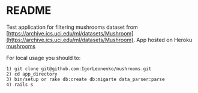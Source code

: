 # README

Test application for filtering mushrooms dataset from [https://archive.ics.uci.edu/ml/datasets/Mushroom](https://archive.ics.uci.edu/ml/datasets/Mushroom).
App hosted on Heroku [mushrooms](https://mushrooms-tests.herokuapp.com/)

For local usage you should to:
```
1) git clone git@github.com:IgorLeonenko/mushrooms.git
2) cd app_directory
3) bin/setup or rake db:create db:migarte data_parser:parse
4) rails s
```
